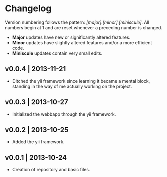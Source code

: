 Changelog
=========

Version numbering follows the pattern: *[major].[minor].[miniscule]*. All numbers begin at 1 and are reset whenever a preceding number is changed.

* **Major** updates have new or significantly altered features.
* **Minor** updates have slightly altered features and/or a more efficient code.
* **Miniscule** updates contain very small edits.


v0.0.4 | 2013-11-21
-------------------

- Ditched the yii framework since learning it became a mental block, standing in the way of me actually working on the project.


v0.0.3 | 2013-10-27
-------------------

* Initialized the webbapp through the yii framework.


v0.0.2 | 2013-10-25
-------------------

+ Added the yii framework.


v0.0.1 | 2013-10-24
-------------------

* Creation of repository and basic files.
